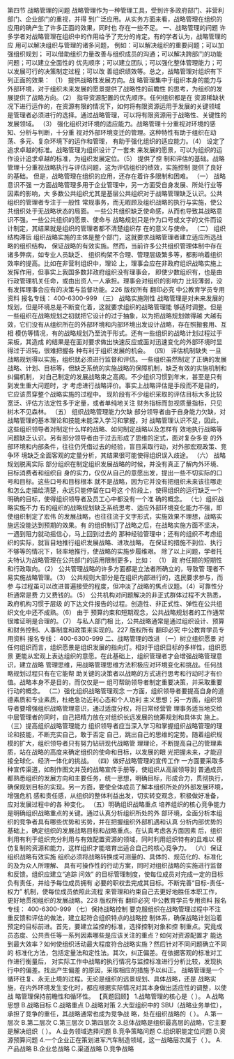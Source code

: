 第四节 战略管理的问题
战略管理作为一种管理工具，受到许多政府部门、非营利部门、企业部门的重视，并得
到广泛应用。从实务方面来看，战略管理在组织的应用的确产生了许多正面的效果，同时也
存在一些不足。
一、战略管理的问题
许多学者对战略管理在组织中的作用给予了充分的肯定。有的学者认为，战略管理的应
用可以解决组织与管理的诸多问题， 例如：可以解决组织的重要问题；可以加强组织规划；
可以借助组织力量改善与组织成员的沟通；可以解决跨部门的功能问题；可以建立全面性的
优先顺序；可以建立团队；可以强化整体管理能力；可以发展可行的决策制定过程；可以改
善组织绩效等。总之，战略管理对组织有下列正面的效果： （1） 提供战略性发展方向。战
略管理集中于组织本身的能力与外部环境，对于组织未来发展的愿景提供了战略性的前瞻性
的思考，为组织的发展提供了战略方向。（2） 指导资源配置的优先顺序。任何组织都是在
资源稀缺状况下进行运作的，在资源有限的情况下，如何将有限资源运用于发展的关键领域
是管理者必须进行的选择。通过战略管理，可以将有限资源用于战略性、关键性的发展领域。
（3） 强化组织对环境的适应能力。战略管理十分重视对环境的感知、分析与判断，十分重
视对外部环境变迁的管理。这种特性有助于组织在动荡、多元、复杂环境下的运作和管理，
有助于强化组织的适应能力。（4） 设定了追求卓越的标准。战略管理为组织设计了一套未
来发展的愿景，可以为组织的运作设计追求卓越的标准，为组织发展定位。（5） 提供了控
制和评估的基础。战略管理十分重视战略执行与评估问题，这为评估组织的绩效，实施控制
提供了良好的基础。
但是，战略管理在组织的应用，还存在着许多限制和困难。
（一） 战略意识不强
一方面战略管理多用于企业管理中，另一方面受自身发展、所处行业等因素的影响，大
多数公共组织尤其是基层公共组织对于战略管理缺乏认识。公共组织的管理者专注于一般性
常规事务，而无暇顾及组织战略的执行与实施，使公共组织处于无战略状态的局面。
一些公共组织缺乏使命感，从而也导致其战略意识不强。一些公共组织的愿景、使命与
战略规划只是作为口号或文字的文件而设计制定，其结果就是组织的管理者都不清楚组织存
在的意义与使命。
（二） 组织结构滞后
组织战略实施的主体是整个部门，这就要求战略管理者建立适应所选战略的组织结构，
保证战略的有效实施。然而，当前许多公共组织管理体制中存在诸多弊病，如专业人员缺乏、
组织构架不合理、管理层级繁多等，都影响着组织效率的提高。比如在非营利组织中，理论
上，理事会应在非政府组织战略实施上发挥作用，但事实上我国多数非政府组织没有理事会，
即使少数组织有，也是由行政管理机关任命，或由出资人一人承担。理事会对组织的影响力
比较薄弱，没有发挥理事会应有的决策与监督功能。226
版权所有 翻印必究
中公教育学员专用资料 报名专线： 400-6300-999
（三） 战略实施刚性
战略管理是对未来发展的规划，但是环境总是不断变化着，这就要求组织的战略管理能
够适时调整。但是一些组织在战略规划之初就把它设计的过于抽象，以为把战略规划做得越
大越有效，它们没有从组织所在的外部环境和内部环境出发设计战略，存在照搬套用、互相
模仿等情况，有的战略规划乃至流于形式。还有一些组织的战略计划过程过于呆板，其造成
的结果是在面对要求做出快速反应或面对迅速变化的外部环境时显得过于迟钝，很难把握各
种有利于组织发展的机会。
（四） 评估机制缺失
一旦战略规划得以实施，组织就必须进行监督和评估。一些组织虽然制定了正确的发展
战略、计划、目标等，但缺乏系统的实施战略的保障机制，缺乏有效的实施机制和纠偏机制，
对自己制定的发展战略束之高阁。不少组织习惯到年末，甚至是只有到发生重大问题时，才
考虑进行战略评价。事实上战略评估是手段而不是目的，它应该贯穿整个战略实施的过程中。
现阶段有不少组织采取的评估目标大多比较宽泛、评估方法定性多于定量，或者单纯地关注
财务指标而忽视质量指标，只见树木不见森林。
（五） 组织战略管理能力欠缺
部分领导者由于自身能力欠缺，对战略管理的基本理论和技能未能深入学习和掌握，对
战略管理认识不足，因此，这些组织领导者对制定什么样的战略、如何制定战略以及怎样有
效地执行战略等问题缺乏认识。另有部分领导者由于过去形成了思维的定式，面对复杂多变
的外部环境和内部条件，往往仍凭借过去的经验，盲目采取行动，对外部宏观政策、竞争环
境缺乏全面客观的定量分析，其结果很可能使得组织误入歧途。
（六） 战略规划脱离实际
部分组织在制定组织发展战略的时候，并没有真正了解内外环境、目标消费者和组织自
身的实力，仅仅从自己的意愿出发，提出一些不切实际的口号和目标。这些口号和目标根本
就不是战略，因为它并没有把组织未来该往哪走和怎么走描绘清楚，永远只能停留在口号这
个阶段上，使得组织的运行缺乏一个明确的目标，使得组织领导者及员工心中都没有一个准
确的概念。
（七）组织战略实施不力
有的组织的战略规划缺乏系统思考、适应外部环境变化能力不强，即使组织制定了宏伟
的发展战略，也往往流于文字形式，实施效果不理想，战略实施远没能达到预期的效果。有
的组织制订了战略之后，在战略实施方面不坚决，一遇到阻力就动摇信心，马上回到过去的
那种经验管理中；还有的组织不考虑组织的实际，就盲目地推行组织发展战略、进攻战略，
在保证的措施不到位、执行不够等的情况下，轻率地推行，使战略的实施步履维艰。
除了以上问题，学者托夫特认为战略管理在公共部门的运用限制更多，比如： （1） 政
府任期的短期性和行政取向。（2） 公共管理战略的许多方面都是立法者所确立的，导致管
理者不易实施战略管理。（3） 公共规则大部分是在组织内部进行的，选民要求参与，而参
与过程虽可以改进普遍接受的程度，但冲淡了战略的焦点议题。（4）可靠性分析通常是费
力又费钱的。（5） 公共机构对问题解决的非正式群体过程不大熟悉，政府机构习惯于层级
的下达文件报告的过程。创造性、非正式性、弹性在公共组织文化中还不成熟。（6） 由于
预算约束和短期观念，公共战略规划者的工作通常很难证明是合理的。（7） 与私人部门相
比，公共战略通常是通过组织设计、预算和财务控制、人事制度和政策来实现的。227
版权所有 翻印必究
中公教育学员专用资料 报名专线： 400-6300-999
二、战略管理的改进
（一）树立组织愿景
对任何组织而言，组织愿景是组织发展的指向灯。相对于组织目标的多样性，组织愿景
更能从宏观上表达组织的意愿。在此基础上，组织管理者才会增强战略管理意识，建立战略
管理思维，用战略管理思维方法积极应对环境变化和挑战。任何战略规划过程只有在它能帮
助关键的决策者以战略的方式进行思考和行动时才有价值。战略本身不是目的，而仅仅是一
组可帮助领导者制定重要决策，并采取重要行动的概念。
（二）强化组织战略管理观念
一方面，组织领导者要提高自身的道德素质和专业素质，杜绝急功近利心态和个人功利
主义思想；另一方面，组织领导者要增强组织战略管理意识，通过适度分权，将日常经营管
理事务适当地交给中层管理者的同时，自己把精力放在对组织长远发展的统筹规划和具体实
施上。
（三）提高组织战略管理能力
组织领导者应当深入学习和掌握组织战略管理的理论和技能，不断充实自己，敢于否定
自己，跳出自己的思维的定势。随着组织规模的扩大，组织领导者只有努力钻研现代战略管
理理论，不断提高自己的管理素质，站在战略的高度来确定组织的使命和目标，以发展的眼
光把握未来，才能迎接全球化、经济一体化的挑战。
（四）做好战略管理的宣传工作
一方面要采取多种宣传渠道，如制作图文并茂的战略宣传手册等，使组织从高层领导到
普通成员都熟悉组织的发展方向和主要任务，统一思想，明确目标，形成合力，贯彻执行，
确保规划目标的实现。另一方面，要使全体成员了解本组织所处的外部发展环境，增强危机
感和责任感，从组织的整体利益出发，切实转变观念，积极做好准备，应对发展过程中的各
种变化。
（五）明确组织战略重点
培养组织的核心竞争能力是明确组织战略重点的关键。通过认真分析组织所处的外
部环境，全面分析本组织的竞争者具有哪些优势和劣势，并在把握组织外部机遇和认真
分析内部优势的基础上，确定组织的发展战略目标和战略重点。在认真考虑各方面因素
后，组织利用有利于组织充分利用与有效配置资源的领域，同时利用组织特有的且难以
模仿复制的资源和能力，这样组织才能培育出适合自己的核心竞争力。
（六）保证组织战略有效实施
组织必须将战略转换成可测量的、具体的、规范化的、标准化的及为众人所理解、
具有可操作性的行动方案，同时对组织战略的实施进行监督和反馈。组织应建立“追踪
问效” 的目标管理制度，使每位成员对完成一定的目标负有责任，并给予每位成员拥有
必要的职权去完成其目标。不断完善“目标-责任-权力” 机制，使每位成员依照此流程
来管理和约束自己去更好地胜任本职工作，更好地贯彻组织的发展战略。228
版权所有 翻印必究
中公教育学员专用资料 报名专线： 400-6300-999
（七）保持战略控制
要克服组织在战略管理过程中不注重反馈和评估的做法，建立起符合组织特点的战略控
制体系，确保战略计划沿着预定的目标前进。首先，要建立监控的标准，选择控制对象和控
制重点。究竟成员态度、公共责任等一系列因素哪些是应该关注的重点？如何对资源配置才
能达到最大效率？如何使组织活动最大程度符合战略实施？然后针对不同问题确立不同的
标准化方法，包括定量法和定性法。其次，纠正偏差。在依据客观的标准对工作进行衡量后，
对实际工作中战略的执行情况与监控标准进行分析比较，发现执行中的偏差。找出产生偏差
的原因，采取相应的措施予以纠正。
战略管理是一个循环往复、永无止境的过程。无论是组织的远景规划、具体战略，还是
战略实施，在内外环境发生变化时，都应根据实际情况对其本身做出适应性的调整，以使战
略管理保持前瞻性和循环性。
【真题回顾】
1.战略管理的核心是（ ）。
A.战略思想 B.战略目标 C.战略重点 D.战略对策
2.大型组织中的 SBU（战略业务单位），承担了竞争的重任，其战略通常也成为竞争战
略，处在组织战略的（ ）。
A.第一层次 B.第二层次 C.第三层次 D.第四层次
3.总体战略是组织最高层的战略，它主要是解决组织（ ）。
A.业务领域选择问题 B.竞争策略问题
C.组织职能定位问题 D.资源预算问题
4.一个企业正在策划进军汽车制造领域，这一战略层次属于（ ）。
A.产品战略 B.企业总战略 C.渠道战略 D.竞争战略